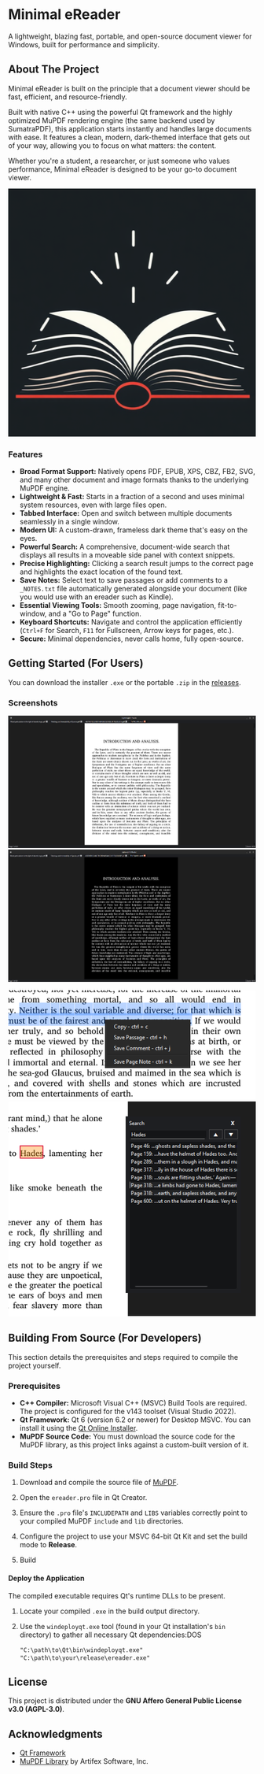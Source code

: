 # Minimal eReader

A lightweight, blazing fast, portable, and open-source document viewer for Windows, built for performance and simplicity.

## About The Project

Minimal eReader is built on the principle that a document viewer should be fast, efficient, and resource-friendly.

Built with native C++ using the powerful Qt framework and the highly optimized MuPDF rendering engine (the same backend used by SumatraPDF), this application starts instantly and handles large documents with ease. It features a clean, modern, dark-themed interface that gets out of your way, allowing you to focus on what matters: the content.

Whether you're a student, a researcher, or just someone who values performance, Minimal eReader is designed to be your go-to document viewer.

![icon](https://github.com/deminimis/Minimal-eReader/blob/main/assets/icon.png)

### Features

* **Broad Format Support:** Natively opens PDF, EPUB, XPS, CBZ, FB2, SVG, and many other document and image formats thanks to the underlying MuPDF engine.
* **Lightweight & Fast:** Starts in a fraction of a second and uses minimal system resources, even with large files open.
* **Tabbed Interface:** Open and switch between multiple documents seamlessly in a single window.
* **Modern UI:** A custom-drawn, frameless dark theme that's easy on the eyes.
* **Powerful Search:** A comprehensive, document-wide search that displays all results in a moveable side panel with context snippets.
* **Precise Highlighting:** Clicking a search result jumps to the correct page and highlights the exact location of the found text.
* **Save Notes:** Select text to save passages or add comments to a `_NOTES.txt` file automatically generated alongside your document (like you would use with an ereader such as Kindle).
* **Essential Viewing Tools:** Smooth zooming, page navigation, fit-to-window, and a "Go to Page" function.
* **Keyboard Shortcuts:** Navigate and control the application efficiently (`Ctrl+F` for Search, `F11` for Fullscreen, Arrow keys for pages, etc.).
* **Secure:** Minimal dependencies, never calls home, fully open-source. 

## Getting Started (For Users)

You can download the installer `.exe` or the portable `.zip` in the [releases](https://github.com/deminimis/Minimal-eReader/releases). 


### Screenshots


![screenshot](https://github.com/deminimis/Minimal-eReader/blob/main/assets/ereader1.png) ![screenshot](https://github.com/deminimis/Minimal-eReader/blob/main/assets/ereader2.png)

![screenshot](https://github.com/deminimis/Minimal-eReader/blob/main/assets/ereader3.png)
![screenshot](https://github.com/deminimis/Minimal-eReader/blob/main/assets/ereader4.png)

## Building From Source (For Developers)

This section details the prerequisites and steps required to compile the project yourself.

### Prerequisites

* **C++ Compiler:** Microsoft Visual C++ (MSVC) Build Tools are required. The project is configured for the v143 toolset (Visual Studio 2022).
* **Qt Framework:** Qt 6 (version 6.2 or newer) for Desktop MSVC. You can install it using the [Qt Online Installer](https://www.google.com/search?q=https://www.qt.io/download-qt-installer).
* **MuPDF Source Code:** You must download the source code for the MuPDF library, as this project links against a custom-built version of it.

### Build Steps

1. Download and compile the source file of [MuPDF](https://mupdf.com/releases). 

2. Open the `ereader.pro` file in Qt Creator.
 
3. Ensure the `.pro` file's `INCLUDEPATH` and `LIBS` variables correctly point to your compiled MuPDF `include` and `lib` directories.
   
4. Configure the project to use your MSVC 64-bit Qt Kit and set the build mode to **Release**.

5. Build

#### Deploy the Application

The compiled executable requires Qt's runtime DLLs to be present.

1. Locate your compiled `.exe` in the build output directory.

2. Use the `windeployqt.exe` tool (found in your Qt installation's `bin` directory) to gather all necessary Qt dependencies:DOS

   ```
   "C:\path\to\Qt\bin\windeployqt.exe" "C:\path\to\your\release\ereader.exe"
   ```


## License

This project is distributed under the **GNU Affero General Public License v3.0 (AGPL-3.0)**.


## Acknowledgments

* [Qt Framework](https://www.qt.io/)
* [MuPDF Library](https://www.google.com/search?q=https://mupdf.com/) by Artifex Software, Inc.
